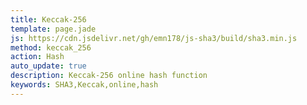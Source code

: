 ```yaml
---
title: Keccak-256
template: page.jade
js: https://cdn.jsdelivr.net/gh/emn178/js-sha3/build/sha3.min.js
method: keccak_256
action: Hash
auto_update: true
description: Keccak-256 online hash function
keywords: SHA3,Keccak,online,hash
---
```

